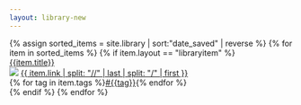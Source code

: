 ```yaml
---
layout: library-new
---
```


<!--Table-->
<div class="w-100 center flex flex-wrap">
<div class="mw8 w-100 center">
{% assign sorted_items = site.library | sort:"date_saved"  | reverse %}
{% for item in sorted_items %}
{% if item.layout == "libraryitem" %}
<div class="pa3 mv3 w-100 br1 bg-newmba-offwhite item" data-item-title="{{item.title}}" data-item-source="{{item.link}}" data-item-tags="{{item.tags | join:',' }}">
<div class="flex flex-wrap w-100 items-center">
<a class="link black w-40-l w-100 b itemtitle" href="{{item.url}}">{{item.title}}</a>
<div class="w-30-l w-100 f7"><div class="flex"><img class="mr2 v-mid" src="https://www.google.com/s2/favicons?domain={{item.link}}"> <span class="black-70 i"><a class="link black" href="{{item.url}}">{{ item.link | split: "//" | last | split: "/" | first }}</a></span></div></div>
<div class="w-10"></div>
<div class="w-20-l w-100 tr f7">{% for tag in item.tags %}<a href="/library/?tag={{tag}}" class="link newmba-purple b">#{{tag}}</a>{% endfor %}</div>
</div>
</div>
{% endif %}
{% endfor %}
</div>
</div>